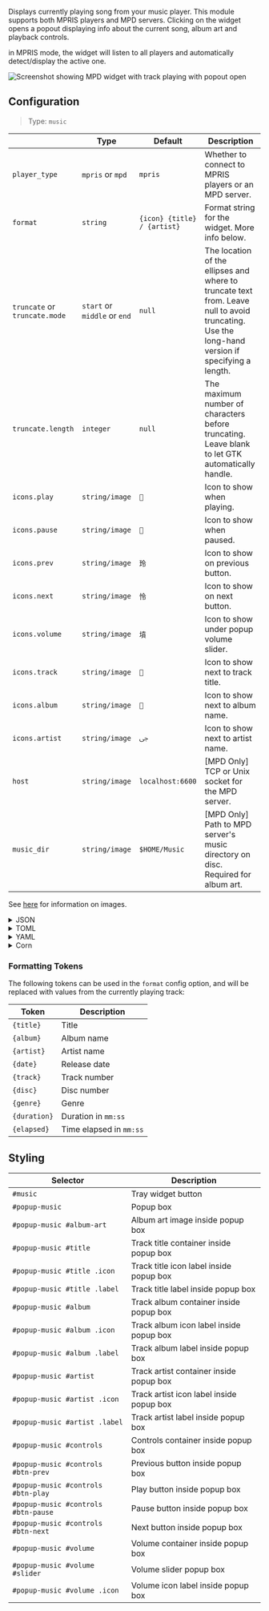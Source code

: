 Displays currently playing song from your music player.
This module supports both MPRIS players and MPD servers.
Clicking on the widget opens a popout displaying info about the current song, album art
and playback controls.

in MPRIS mode, the widget will listen to all players and automatically detect/display the active one.

![Screenshot showing MPD widget with track playing with popout open](https://user-images.githubusercontent.com/5057870/184539664-a8f3ad5b-69c0-492d-a27d-82303c09a347.png)

## Configuration

> Type: `music`

|                               | Type                         | Default                     | Description                                                                                                                                     |
|-------------------------------|------------------------------|-----------------------------|-------------------------------------------------------------------------------------------------------------------------------------------------|
| `player_type`                 | `mpris` or `mpd`             | `mpris`                     | Whether to connect to MPRIS players or an MPD server.                                                                                           |
| `format`                      | `string`                     | `{icon} {title} / {artist}` | Format string for the widget. More info below.                                                                                                  |
| `truncate` or `truncate.mode` | `start` or `middle` or `end` | `null`                      | The location of the ellipses and where to truncate text from. Leave null to avoid truncating. Use the long-hand version if specifying a length. |
| `truncate.length`             | `integer`                    | `null`                      | The maximum number of characters before truncating. Leave blank to let GTK automatically handle.                                                |
| `icons.play`                  | `string/image`               | ``                         | Icon to show when playing.                                                                                                                      |
| `icons.pause`                 | `string/image`               | ``                         | Icon to show when paused.                                                                                                                       |
| `icons.prev`                  | `string/image`               | `玲`                         | Icon to show on previous button.                                                                                                                |
| `icons.next`                  | `string/image`               | `怜`                         | Icon to show on next button.                                                                                                                    |
| `icons.volume`                | `string/image`               | `墳`                         | Icon to show under popup volume slider.                                                                                                         |
| `icons.track`                 | `string/image`               | ``                         | Icon to show next to track title.                                                                                                               |
| `icons.album`                 | `string/image`               | ``                         | Icon to show next to album name.                                                                                                                |
| `icons.artist`                | `string/image`               | `ﴁ`                         | Icon to show next to artist name.                                                                                                               |
| `host`                        | `string/image`               | `localhost:6600`            | [MPD Only] TCP or Unix socket for the MPD server.                                                                                               |
| `music_dir`                   | `string/image`               | `$HOME/Music`               | [MPD Only] Path to MPD server's music directory on disc. Required for album art.                                                                |

See [here](images) for information on images.

<details>
<summary>JSON</summary>

```json
{
  "start": [
    {
      "type": "music",
      "player_type": "mpd",
      "format": "{icon} {title} / {artist}",
      "truncate": "end",
      "icons": {
        "play": "",
        "pause": ""
      },
      "music_dir": "/home/jake/Music"
    }
  ]
}
```

</details>

<details>
<summary>TOML</summary>

```toml
[[start]]
type = "music"
player_type = "mpd"
format = "{icon} {title} / {artist}"
music_dir = "/home/jake/Music"
truncate = "end"

[[start.icons]]
play = ""
pause = ""
```

</details>

<details>
<summary>YAML</summary>

```yaml
start:
  - type: "music"
    player_type: "mpd"
    format: "{icon} {title} / {artist}"
    truncate: "end"
    icons:
      play: ""
      pause: ""
    music_dir: "/home/jake/Music"
```

</details>

<details>
<summary>Corn</summary>

```corn
{
  start = [
    {
      type = "music"
      player_type = "mpd"
      format = "{icon} {title} / {artist}"
      truncate = "end"
      icons.play = ""
      icons.pause = ""
      music_dir = "/home/jake/Music"
    }
  ]
}
```

</details>

### Formatting Tokens

The following tokens can be used in the `format` config option,
and will be replaced with values from the currently playing track:

| Token        | Description                          |
|--------------|--------------------------------------|
| `{title}`    | Title                                |
| `{album}`    | Album name                           |
| `{artist}`   | Artist name                          |
| `{date}`     | Release date                         |
| `{track}`    | Track number                         |
| `{disc}`     | Disc number                          |
| `{genre}`    | Genre                                |
| `{duration}` | Duration in `mm:ss`                  |
| `{elapsed}`  | Time elapsed in `mm:ss`              |

## Styling

| Selector                            | Description                              |
|-------------------------------------|------------------------------------------|
| `#music`                            | Tray widget button                       |
| `#popup-music`                      | Popup box                                |
| `#popup-music #album-art`           | Album art image inside popup box         |
| `#popup-music #title`               | Track title container inside popup box   |
| `#popup-music #title .icon`         | Track title icon label inside popup box  |
| `#popup-music #title .label`        | Track title label inside popup box       |
| `#popup-music #album`               | Track album container inside popup box   |
| `#popup-music #album .icon`         | Track album icon label inside popup box  |
| `#popup-music #album .label`        | Track album label inside popup box       |
| `#popup-music #artist`              | Track artist container inside popup box  |
| `#popup-music #artist .icon`        | Track artist icon label inside popup box |
| `#popup-music #artist .label`       | Track artist label inside popup box      |
| `#popup-music #controls`            | Controls container inside popup box      |
| `#popup-music #controls #btn-prev`  | Previous button inside popup box         |
| `#popup-music #controls #btn-play`  | Play button inside popup box             |
| `#popup-music #controls #btn-pause` | Pause button inside popup box            |
| `#popup-music #controls #btn-next`  | Next button inside popup box             |
| `#popup-music #volume`              | Volume container inside popup box        |
| `#popup-music #volume #slider`      | Volume slider popup box                  |
| `#popup-music #volume .icon`        | Volume icon label inside popup box       |